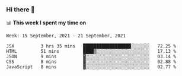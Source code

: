 ### Hi there 👋

📊 __This week I spent my time on__
<!--START_SECTION:waka-->
```text
Week: 15 September, 2021 - 21 September, 2021

JSX          3 hrs 35 mins   ██████████████████░░░░░░░   72.25 % 
HTML         51 mins         ████▒░░░░░░░░░░░░░░░░░░░░   17.13 % 
JSON         9 mins          ▓░░░░░░░░░░░░░░░░░░░░░░░░   03.14 % 
CSS          8 mins          ▓░░░░░░░░░░░░░░░░░░░░░░░░   02.88 % 
JavaScript   8 mins          ▓░░░░░░░░░░░░░░░░░░░░░░░░   02.77 % 
```
<!--END_SECTION:waka-->
<!--
**SREEHARI-M-S/SREEHARI-M-S** is a ✨ _special_ ✨ repository because its `README.md` (this file) appears on your GitHub profile.

Here are some ideas to get you started:

- 🔭 I’m currently working on ...
- 🌱 I’m currently learning ...
- 👯 I’m looking to collaborate on ...
- 🤔 I’m looking for help with ...
- 💬 Ask me about ...
- 📫 How to reach me: ...
- 😄 Pronouns: ...
- ⚡ Fun fact: ...
-->
